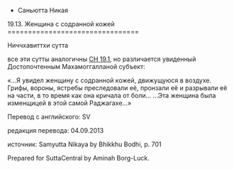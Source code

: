 









* Саньютта Никая


19\.13\. Женщина с содранной кожей
\=\=\=\=\=\=\=\=\=\=\=\=\=\=\=\=\=\=\=\=\=\=\=\=\=\=\=\=\=\=\=\=


Ниччхавиттхи сутта



все эти сутты аналогичны [СН 19\.1](/sn19\.1/ru/sv), но различается увиденный Достопочтенным Махамоггалланой субъект:


«…Я увидел женщину с содранной кожей, движущуюся в воздухе\. Грифы, вороны, ястребы преследовали её, пронзали её и разрывали её на части, в то время как она кричала от боли… …Эта женщина была изменщицей в этой самой Раджагахе…»



Перевод с английского: SV


редакция перевода: 04\.09\.2013


источник: Samyutta Nikaya by Bhikkhu Bodhi, p\. 701


Prepared for SuttaCentral by Aminah Borg\-Luck\.






